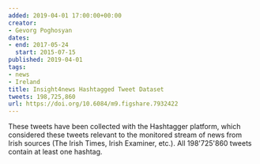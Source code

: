```yaml
---
added: 2019-04-01 17:00:00+00:00
creator:
- Gevorg Poghosyan
dates:
- end: 2017-05-24
  start: 2015-07-15
published: 2019-04-01
tags:
- news
- Ireland
title: Insight4news Hashtagged Tweet Dataset
tweets: 198,725,860
url: https://doi.org/10.6084/m9.figshare.7932422
---
```


These tweets have been collected with the Hashtagger platform,  which considered these tweets relevant to the monitored stream of  news from Irish sources (The Irish Times, Irish Examiner, etc.). All 198'725'860 tweets contain at least one hashtag.
